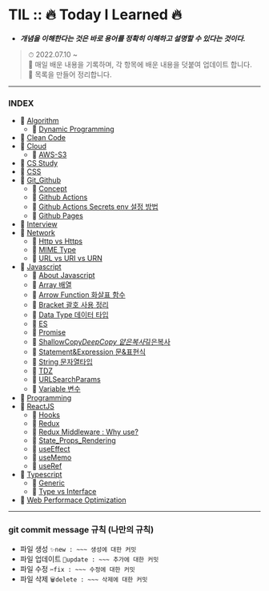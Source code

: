 # TIL :: 🔥 Today I Learned 🔥

- **_개념을 이해한다는 것은 바로 용어를 정확히 이해하고 설명할 수 있다는 것이다._**

> ⏱ 2022.07.10 ~<br />
> 📝 매일 배운 내용을 기록하며, 각 항목에 배운 내용을 덧붙여 업데이트 합니다.<br />
> 📝 목록을 만들어 정리합니다.<br />

---

### INDEX

- 📌 [Algorithm](https://github.com/YooJinRa/til/tree/main/Algorithm)
  - 📌 [Dynamic Programming](https://github.com/YooJinRa/til/tree/main/Algorithm/DynamicProgramming.md)
- 📌 [Clean Code](https://github.com/YooJinRa/til/tree/main/CleanCode)
- 📌 [Cloud](https://github.com/YooJinRa/til/tree/main/Cloud)
  - 📌 [AWS-S3](https://github.com/YooJinRa/til/tree/main/Cloud/AWS-S3.md)
- 📌 [CS Study](https://github.com/YooJinRa/til/tree/main/CS_Study)
- 📌 [CSS](https://github.com/YooJinRa/til/tree/main/CSS)
- 📌 [Git_Github](https://github.com/YooJinRa/til/tree/main/Git_Github)
  - 📌 [Concept](https://github.com/YooJinRa/til/blob/main/Git_Github/concept.md)
  - 📌 [Github Actions](https://github.com/YooJinRa/til/tree/main/Git_Github/GitHubActions.md)
  - 📌 [Github Actions Secrets env 설정 방법](https://github.com/YooJinRa/til/tree/main/Git_Github/GitHubActionsSecrets.md)
  - 📌 [Github Pages](https://github.com/YooJinRa/til/tree/main/Git_Github/GithubPages.md)
- 📌 [Interview](https://github.com/YooJinRa/til/tree/main/Interview)
- 📌 [Network](https://github.com/YooJinRa/til/tree/main/Network)
  - 📌 [Http vs Https](https://github.com/YooJinRa/til/tree/main/Network/Http_Https.md)
  - 📌 [MIME Type](https://github.com/YooJinRa/til/tree/main/Network/MIME_Type.md)
  - 📌 [URL vs URI vs URN](https://github.com/YooJinRa/til/tree/main/Network/Url_Uri_Urn.md)
- 📌 [Javascript](https://github.com/YooJinRa/til/tree/main/Javascript)
  - 📌 [About Javascript](https://github.com/YooJinRa/til/tree/main/Javascript/AboutJavascript.md)
  - 📌 [Array 배열](https://github.com/YooJinRa/til/blob/main/Javascript/Array.md)
  - 📌 [Arrow Function 화살표 함수](https://github.com/YooJinRa/til/blob/main/Javascript/ArrowFunction.md)
  - 📌 [Bracket 괄호 사용 정리](https://github.com/YooJinRa/til/blob/main/Javascript/Bracket.md)
  - 📌 [Data Type 데이터 타입](https://github.com/YooJinRa/til/blob/main/Javascript/DataType.md)
  - 📌 [ES](https://github.com/YooJinRa/til/tree/main/Javascript/ES.md)
  - 📌 [Promise](https://github.com/YooJinRa/til/tree/main/Javascript/Promise.md)
  - 📌 [ShallowCopy*DeepCopy 얕은복사*깊은복사](https://github.com/YooJinRa/til/blob/main/Javascript/ShallowCopy_DeepCopy.md)
  - 📌 [Statement&Expression 문&표현식](https://github.com/YooJinRa/til/blob/main/Javascript/Statement.md)
  - 📌 [String 문자열타입](https://github.com/YooJinRa/til/blob/main/Javascript/String.md)
  - 📌 [TDZ](https://github.com/YooJinRa/til/blob/main/Javascript/TDZ.md)
  - 📌 [URLSearchParams](https://github.com/YooJinRa/til/blob/main/Javascript/URLSearchParams.md)
  - 📌 [Variable 변수](https://github.com/YooJinRa/til/blob/main/Javascript/Variable.md)
- 📌 [Programming](https://github.com/YooJinRa/til/tree/main/Programming)
- 📌 [ReactJS](https://github.com/YooJinRa/til/tree/main/ReactJS)
  - 📌 [Hooks](https://github.com/YooJinRa/til/tree/main/ReactJS/Hooks.md)
  - 📌 [Redux](https://github.com/YooJinRa/til/tree/main/ReactJS/Redux.md)
  - 📌 [Redux Middleware : Why use?](https://github.com/YooJinRa/til/tree/main/ReactJS/ReduxMiddleware.md)
  - 📌 [State_Props_Rendering](https://github.com/YooJinRa/til/tree/main/ReactJS/State_Props_Rendering.md)
  - 📌 [useEffect](https://github.com/YooJinRa/til/tree/main/ReactJS/useEffect.md)
  - 📌 [useMemo](https://github.com/YooJinRa/til/tree/main/ReactJS/useMemo.md)
  - 📌 [useRef](https://github.com/YooJinRa/til/tree/main/ReactJS/useRef.md)
- 📌 [Typescript](https://github.com/YooJinRa/til/tree/main/Typescript)
  - 📌 [Generic](https://github.com/YooJinRa/til/tree/main/Typescript/Generic.md)
  - 📌 [Type vs Interface](https://github.com/YooJinRa/til/tree/main/Typescript/Type_Interface.md)
- 📌 [Web Performace Optimization](https://github.com/YooJinRa/til/tree/main/WebPerformanceOptimization)

---

### git commit message 규칙 (나만의 규칙)

- 파일 생성 `✨new : ~~~ 생성에 대한 커밋`
- 파일 업데이트 `🚀update : ~~~ 추가에 대한 커밋`
- 파일 수정 `✂fix : ~~~ 수정에 대한 커밋`
- 파일 삭제 `🗑delete : ~~~ 삭제에 대한 커밋`
